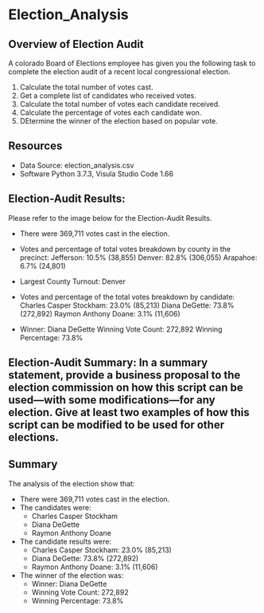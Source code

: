 # Election_Analysis

## Overview of Election Audit
A colorado Board of Elections employee has given you the following task to complete the election audit of a recent local congressional election.

1. Calculate the total number of votes cast.
2. Get a complete list of candidates who received votes.
3. Calculate the total number of votes each candidate received.
4. Calculate the percentage of votes each candidate won.
5. DEtermine the winner of the election based on popular vote.

## Resources
* Data Source: election_analysis.csv
* Software Python 3.7.3, Visula Studio Code 1.66

## Election-Audit Results:
Please refer to the image below for the Election-Audit Results.


* There were 369,711 votes cast in the election.

* Votes and percentage of total votes breakdown by county in the precinct:
 Jefferson: 10.5% (38,855)
 Denver: 82.8% (306,055)
 Arapahoe: 6.7% (24,801)

* Largest County Turnout: Denver

* Votes and percentage of the total votes breakdown by candidate:
 Charles Casper Stockham: 23.0% (85,213)
 Diana DeGette: 73.8% (272,892)
 Raymon Anthony Doane: 3.1% (11,606)

* Winner: Diana DeGette
 Winning Vote Count: 272,892
 Winning Percentage: 73.8%


## Election-Audit Summary: In a summary statement, provide a business proposal to the election commission on how this script can be used—with some modifications—for any election. Give at least two examples of how this script can be modified to be used for other elections.

## Summary
The analysis of the election show that:

* There were 369,711 votes cast in the election.
* The candidates were:
    -   Charles Casper Stockham
    -   Diana DeGette
    -   Raymon Anthony Doane
* The candidate results were:
    -   Charles Casper Stockham: 23.0% (85,213)
    -   Diana DeGette: 73.8% (272,892)
    -   Raymon Anthony Doane: 3.1% (11,606)    
* The winner of the election was: 
    -   Winner: Diana DeGette
    -   Winning Vote Count: 272,892
    -   Winning Percentage: 73.8%

